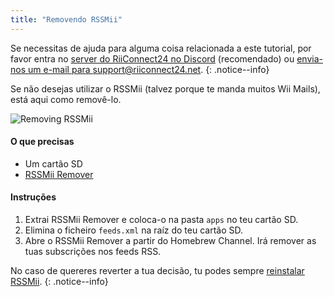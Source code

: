 ```yaml
---
title: "Removendo RSSMii"
---
```


Se necessitas de ajuda para alguma coisa relacionada a este tutorial, por favor entra no [server do RiiConnect24 no Discord](https://discord.gg/b4Y7jfD) (recomendado) ou [envia-nos um e-mail para support@riiconnect24.net](mailto:support@riiconnect24.net).
{: .notice--info}

Se não desejas utilizar o RSSMii (talvez porque te manda muitos Wii Mails), está aqui como removê-lo.

![Removing RSSMii](/images/rssmii-remove.png)

#### O que precisas

* Um cartão SD
* [RSSMii Remover](https://hbb1.oscwii.org/hbb/rssmii-remover/rssmii-remover.zip)

#### Instruções

1. Extrai RSSMii Remover e coloca-o na pasta `apps` no teu cartão SD.
2. Elimina o ficheiro `feeds.xml` na raíz do teu cartão SD.
3. Abre o RSSMii Remover a partir do Homebrew Channel. Irá remover as tuas subscrições nos feeds RSS.

No caso de quereres reverter a tua decisão, tu podes sempre [reinstalar RSSMii](rssmii).
{: .notice--info}
